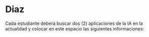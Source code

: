 # Diaz
Cada estudiante deberá buscar dos (2) aplicaciones de la IA en la actualidad y colocar en este espacio las siguientes informaciones:
